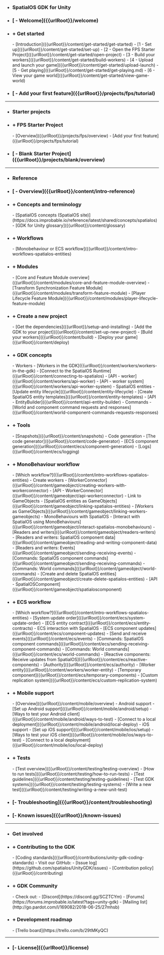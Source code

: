 - <h3> SpatialOS GDK for Unity</h3>
- <h3> [ - Welcome]({{urlRoot}}/welcome)</h3>
- <h3> + Get started</h3>
    - [Introduction]({{urlRoot}}/content/get-started/get-started)
    - [1 - Set up]({{urlRoot}}/content/get-started/set-up)
    - [2 - Open the FPS Starter Project]({{urlRoot}}/content/get-started/open-project)
    - [3 - Build your workers]({{urlRoot}}/content/get-started/build-workers)
    - [4 - Upload and launch your game]({{urlRoot}}/content/get-started/upload-launch)
    - [5 - Get playing]({{urlRoot}}/content/get-started/get-playing.md)
    - [6 - View your game world]({{urlRoot}}/content/get-started/view-game-world)   
- <h3> [ - Add your first feature]({{urlRoot}}/projects/fps/tutorial)</h3>

***
- <h3> Starter projects</h3>
- <h3> + FPS Starter Project</h3>
    - [Overview]({{urlRoot}}/projects/fps/overview)</h3>
    - [Add your first feature]({{urlRoot}}/projects/fps/tutorial)
- <h3> [ - Blank Starter Project]({{urlRoot}}/projects/blank/overview)</h3>

***
- <h3> Reference</h3>
- <h3> [ - Overview]({{urlRoot}}/content/intro-reference)</h3>
- <h3> + Concepts and terminology</h3>
    - [SpatialOS concepts (SpatialOS site)](https://docs.improbable.io/reference/latest/shared/concepts/spatialos)
    - [GDK for Unity glossary]({{urlRoot}}/content/glossary)
- <h3> + Workflows</h3>
    - [Monobehaviour or ECS workflow]({{urlRoot}}/content/intro-workflows-spatialos-entities)
- <h3> + Modules</h3>
    - [Core and Feature Module overview]({{urlRoot}}/content/modules/core-and-feature-module-overview)
    - [Transform Synchronization Feature Module]({{urlRoot}}/content/modules/transform-feature-module)
    - [Player Lifecycle Feature Module]({{urlRoot}}/content/modules/player-lifecycle-feature-module)
- <h3> + Create a new project</h3>
    - [Get the dependencies]({{urlRoot}}/setup-and-installing)
    - [Add the GDK to your project]({{urlRoot}}/content/set-up-new-project)
    - [Build your workers]({{urlRoot}}/content/build)
    - [Deploy your game]({{urlRoot}}/content/deploy)
- <h3> + GDK concepts</h3>
    - Workers
        - [Workers in the GDK]({{urlRoot}}/content/workers/workers-in-the-gdk)
        - [Connect to the SpatialOS Runtime]({{urlRoot}}/content/connecting-to-spatialos)
        - [API - worker]({{urlRoot}}/content/workers/api-worker)
        - [API - worker system]({{urlRoot}}/content/workers/api-worker-system)
    - SpatialOS entities
        - [Update entity lifecycle]({{urlRoot}}/content/entity-lifecycle)
        - [Create SpatialOS entity templates]({{urlRoot}}/content/entity-templates)
        - [API - EntityBuilder]({{urlRoot}}/content/api-entity-builder)
    - Commands
        - [World and component command requests and responses]({{urlRoot}}/content/world-component-commands-requests-responses)
- <h3> + Tools </h3>
    - [Snapshots]({{urlRoot}}/content/snapshots)
    - Code generation
        - [The code generator]({{urlRoot}}/content/code-generator)
        - [ECS component generation]({{urlRoot}}/content/ecs/component-generation)
    - [Logs]({{urlRoot}}/content/ecs/logging)
- <h3> + MonoBehaviour workflow</h3>
    - [Which workflow?]({{urlRoot}}/content/intro-workflows-spatialos-entities)
    - Create workers
        - [WorkerConnector]({{urlRoot}}/content/gameobject/creating-workers-with-workerconnector)
        - [API - WorkerConnector]({{urlRoot}}/content/gameobject/api-workerconnector)
    - Link to GameObjects
        - [SpatialOS entities as GameObjects]({{urlRoot}}/content/gameobject/linking-spatialos-entities)
        - [Workers as GameObjects]({{urlRoot}}/content/gameobject/linking-workers-gameobjects)
    - MonoBehaviours with SpatialOS
        - [Interact with SpatialOS using MonoBehaviours]({{urlRoot}}/content/gameobject/interact-spatialos-monobehaviours)
        - [Readers and writers]({{urlRoot}}/content/gameobject/readers-writers)
        - [Readers and writers: SpatialOS component data]({{urlRoot}}/content/gameobject/reading-and-writing-component-data)
        - [Readers and writers: Events]({{urlRoot}}/content/gameobject/sending-receiving-events)
        - [Commands: SpatialOS component commands]({{urlRoot}}/content/gameobject/sending-receiving-commands)
        - [Commands: World commands]({{urlRoot}}/content/gameobject/world-commands)
    - [Create and delete SpatialOS entities]({{urlRoot}}/content/gameobject/create-delete-spatialos-entities)
    - [API - SpatialOSComponent]({{urlRoot}}/content/gameobject/spatialoscomponent)
- <h3> + ECS workflow</h3>
    - [Which workflow?]({{urlRoot}}/content/intro-workflows-spatialos-entities)
    - [System update order]({{urlRoot}}/content/ecs/system-update-order)
    - [ECS entity contract]({{urlRoot}}/content/ecs/entity-contracts)
    - ECS interaction with SpatialOS
        - [ECS component updates]({{urlRoot}}/content/ecs/component-updates)
        - [Send and receive events]({{urlRoot}}/content/ecs/events)
        - [Commands: SpatialOS component commands]({{urlRoot}}/content/ecs/sending-receiving-component-commands)
        - [Commands: World commands]({{urlRoot}}/content/ecs/world-commands)
        - [Reactive components: Receive updates from SpatialOS]({{urlRoot}}/content/ecs/reactive-components)
        - [Authority]({{urlRoot}}/content/ecs/authority)
    - [Worker entity]({{urlRoot}}/content/workers/worker-entity)
    - [Temporary component]({{urlRoot}}/content/ecs/temporary-components)
    - [Custom replication system]({{urlRoot}}/content/ecs/custom-replication-system)
- <h3> + Mobile support</h3>
    - [Overview]({{urlRoot}}/content/mobile/overview)
    - Android support
        - [Set up Android support]({{urlRoot}}/content/mobile/android/setup)
        - [Ways to  test your Android client]({{urlRoot}}/content/mobile/android/ways-to-test)
        - [Connect to a local deployment]({{urlRoot}}/content/mobile/android/local-deploy)
    - iOS support
        - [Set up iOS support]({{urlRoot}}/content/mobile/ios/setup)
        - [Ways to test your iOS client]({{urlRoot}}/content/mobile/ios/ways-to-test)
        - [Connect to a local deployment]({{urlRoot}}/content/mobile/ios/local-deploy)
- <h3> + Tests</h3>
    - [Test overview]({{urlRoot}}/content/testing/testing-overview)
    - [How to run tests]({{urlRoot}}/content/testing/how-to-run-tests)
    - [Test guidelines]({{urlRoot}}/content/testing/testing-guidelines)
    - [Test GDK systems]({{urlRoot}}/content/testing/testing-systems)
    - [Write a new test]({{urlRoot}}/content/testing/writing-a-new-unit-test)
- <h3>[- Troubleshooting]({{urlRoot}}/content/troubleshooting)</h3>
- <h3>[- Known issues]({{urlRoot}}/known-issues)</h3>

 ***
- <h3>Get involved</h3>
- <h3> + Contributing to the GDK</h3>
    - [Coding standards]({{urlRoot}}/contributions/unity-gdk-coding-standards)
    - Visit our GitHub:
        - [Issue log](https://github.com/spatialos/UnityGDK/issues)
        - [Contribution policy]({{urlRoot}}/contributing)
- <h3> + GDK Community</h3>
    - Check out:
        - [Discord](https://discord.gg/SCZTCYm)
        - [Forums](https://forums.improbable.io/latest?tags=unity-gdk)
        - [Mailing list](http://go.pardot.com/l/169082/2018-06-25/27mhsb)
- <h3> + Development roadmap</h3>
    - [Trello board](https://trello.com/b/29tMKyQC)

***
- <h3>[- License]({{urlRoot}}/license)</h3>
